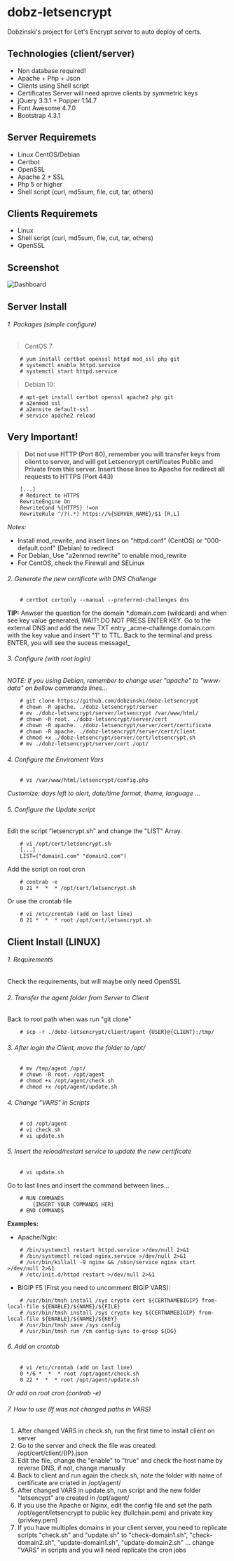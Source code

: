 # dobz-letsencrypt
Dobzinski's project for Let's Encrypt server to auto deploy of certs.

## Technologies (client/server)
* Non database required!
* Apache + Php + Json
* Clients using Shell script
* Certificates Server will need aprove clients by symmetric keys
* jQuery 3.3.1 + Popper 1.14.7
* Font Awesome 4.7.0
* Bootstrap 4.3.1

## Server Requiremets
* Linux CentOS/Debian
* Certbot
* OpenSSL
* Apache 2 + SSL
* Php 5 or higher
* Shell script (curl, md5sum, file, cut, tar, others)

## Clients Requiremets
* Linux
* Shell script (curl, md5sum, file, cut, tar, others)
* OpenSSL

## Screenshot
![Dashboard](https://github.com/dobzinski/dobz-letsencrypt/blob/master/images/screen-clean.png)

## Server Install

###### 1. Packages (simple configure)

> CentOS 7:
```
    # yum install certbot openssl httpd mod_ssl php git
    # systemctl enable httpd.service
    # systemctl start httpd.service
```

> Debian 10:
```
    # apt-get install certbot openssl apache2 php git
    # a2enmod ssl
    # a2ensite default-ssl
    # service apache2 reload
```

## Very Important!
> **Dot not use HTTP (Port 80), remember you will transfer keys from client to server, and will get Letsencrypt certificates Public and Private from this server. Insert those lines to Apache for redirect all requests to HTTPS (Port 443)**
```
    [...]
    # Redirect to HTTPS
    RewriteEngine On 
    RewriteCond %{HTTPS} !=on 
    RewriteRule ^/?(.*) https://%{SERVER_NAME}/$1 [R,L]
```
_Notes:_
- Install mod_rewrite, and insert lines on "httpd.conf" (CentOS) or "000-default.conf" (Debian) to redirect
- For Debian, Use "a2enmod rewrite" to enable mod_rewrite
- For CentOS, check the Firewall and SELinux

###### 2. Generate the new certificate with DNS Challenge
```
    # certbot certonly --manual --preferred-challenges dns
```
**TIP:** Anwser the question for the domain *.domain.com (wildcard) and when see key value generated, WAIT! DO NOT PRESS ENTER KEY. Go to the external DNS and add the new TXT entry \_acme-challenge.domain.com with the key value and insert "1" to TTL. Back to the terminal and press ENTER, you will see the sucess message!_

###### 3. Configure (with root login)

_NOTE: if you using Debian, remember to change user "apache" to "www-data" on bellow commands lines..._
```
    # git clone https://github.com/dobzinski/dobz-letsencrypt
    # chown -R apache. ./dobz-letsencrypt/server
    # mv ./dobz-letsencrypt/server/letsencrypt /var/www/html/
    # chown -R root. ./dobz-letsencrypt/server/cert
    # chown -R apache. ./dobz-letsencrypt/server/cert/certificate
    # chown -R apache. ./dobz-letsencrypt/server/cert/client
    # chmod +x ./dobz-letsencrypt/server/cert/letsencrypt.sh
    # mv ./dobz-letsencrypt/server/cert /opt/
```

###### 4. Configure the Enviroment Vars
```
    # vi /var/www/html/letsencrypt/config.php
```
_Customize: days left to alert, date/time format, theme, language ..._

###### 5. Configure the Update script

Edit the script "letsencrypt.sh" and change the "LIST" Array.
```
    # vi /opt/cert/letsencrypt.sh
    [...]
    LIST=("domain1.com" "domain2.com")
```

Add the script on root cron
```
    # contrab -e
    0 21 *  *  * /opt/cert/letsencrypt.sh
```

Or use the crontab file
```
    # vi /etc/crontab (add on last line)
    0 21 *  *  * root /opt/cert/letsencrypt.sh
```

## Client Install (LINUX)

###### 1. Requirements

Check the requirements, but will maybe only need OpenSSL

###### 2. Transfer the agent folder from Server to Client

Back to root path when was run "git clone"
```
    # scp -r ./dobz-letsencrypt/client/agent {USER}@{CLIENT}:/tmp/
```

###### 3. After login the Client, move the folder to /opt/
```
    # mv /tmp/agent /opt/
    # chown -R root. /opt/agent
    # chmod +x /opt/agent/check.sh
    # chmod +x /opt/agent/update.sh
```

###### 4. Change "VARS" in Scripts
```
    # cd /opt/agent
    # vi check.sh
    # vi update.sh
```

###### 5. Insert the reload/restart service to update the new certificate
```
    # vi update.sh
```
Go to last lines and insert the command between lines...
```
    # RUN COMMANDS
        {INSERT YOUR COMMANDS HER}
    # END COMMANDS
```

**Examples:**

- Apache/Ngix:
```
    # /bin/systemctl restart httpd.service >/dev/null 2>&1
    # /bin/systemctl reload nginx.service >/dev/null 2>&1
    # /usr/bin/killall -9 nginx && /sbin/service nginx start >/dev/null 2>&1
    # /etc/init.d/httpd restart >/dev/null 2>&1
```

- BIGIP F5 (First you need to uncomment BIGIP VARS):
```
    # /usr/bin/tmsh install /sys crypto cert ${CERTNAMEBIGIP} from-local-file ${ENABLE}/${NAME}/${FILE}
    # /usr/bin/tmsh install /sys crypto key ${CERTNAMEBIGIP} from-local-file ${ENABLE}/${NAME}/${KEY}
    # /usr/bin/tmsh save /sys config
    # /usr/bin/tmsh run /cm config-sync to-group ${DG}
```

###### 6. Add on crontab
```
    # vi /etc/crontab (add on last line)
    0 */6 *  *  * root /opt/agent/check.sh
    0 22 *  *  * root /opt/agent/update.sh
```
_Or add on root cron (contrab -e)_

###### 7. How to use (If was not changed paths in VARS)
1. After changed VARS in check.sh, run the first time to install client on server
2. Go to the server and check the file was created: /opt/cert/client/{IP}.json
3. Edit the file, change the "enable" to "true" and check the host name by reverse DNS, if not, change manually
4. Back to client and run again the check.sh, note the folder with name of certificate are criated in /opt/agent/
5. After changed VARS in update.sh, run script and the new folder "letsencypt" are created in /opt/agent/
6. If you use the Apache or Nginx, edit the config file and set the path /opt/agent/letsencrypt to public key (fullchain.pem) and private key (privkey.pem) 
7. If you have multiples domains in your client server, you need to replicate scripts "check.sh" and "update.sh" to "check-domain1.sh", "check-domain2.sh", "update-domain1.sh", "update-domain2.sh" ... change "VARS" in scripts and you will need replicate the cron jobs
